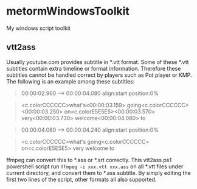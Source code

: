 # metormWindowsToolkit
My windows script toolkit

## vtt2ass
Usually youtube.com provides subtitle in \*.vtt format. Some of these \*.vtt subtitles contain extra timeline or format information. Therefore these subtitles cannot be handled correct by players such as Pot player or KMP. The following is an example among these subtitles:

>00:00:02.960 --> 00:00:04.080 align:start position:0%

><c.colorCCCCCC>what's</c><00:00:03.159><c> going</c><c.colorCCCCCC><00:00:03.250><c> on</c></c><c.colorE5E5E5><00:00:03.570><c> very</c></c><00:00:03.730><c> welcome</c><00:00:04.080><c> to</c>

>00:00:04.080 --> 00:00:04.240 align:start position:0%

><c.colorCCCCCC>what's</c> going<c.colorCCCCCC> on</c><c.colorE5E5E5> very</c> welcome to

ffmpeg can convert this to \*.ass or \*.srt correctly. This vtt2ass.ps1 powershell script run ```ffmpeg -i xxx.vtt xxx.ass``` on all \*.vtt files under current directory, and convert them to \*.ass subtitle. By simply editing the first two lines of the script, other formats all also supported.